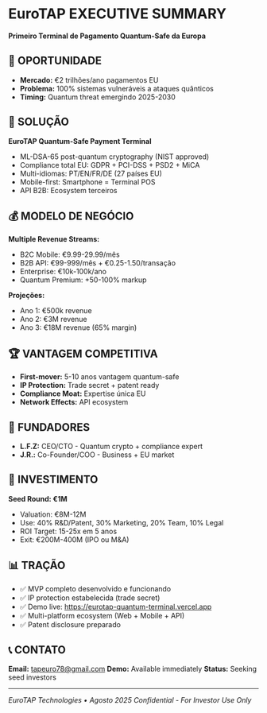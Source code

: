 ﻿# EuroTAP EXECUTIVE SUMMARY
**Primeiro Terminal de Pagamento Quantum-Safe da Europa**

## 🎯 OPORTUNIDADE
- **Mercado:** €2 trilhões/ano pagamentos EU
- **Problema:** 100% sistemas vulneráveis a ataques quânticos
- **Timing:** Quantum threat emergindo 2025-2030

## 🔮 SOLUÇÃO
**EuroTAP Quantum-Safe Payment Terminal**
- ML-DSA-65 post-quantum cryptography (NIST approved)
- Compliance total EU: GDPR + PCI-DSS + PSD2 + MiCA
- Multi-idiomas: PT/EN/FR/DE (27 países EU)
- Mobile-first: Smartphone = Terminal POS
- API B2B: Ecosystem terceiros

## 💰 MODELO DE NEGÓCIO
**Multiple Revenue Streams:**
- B2C Mobile: €9.99-29.99/mês
- B2B API: €99-999/mês + €0.25-1.50/transação
- Enterprise: €10k-100k/ano
- Quantum Premium: +50-100% markup

**Projeções:**
- Ano 1: €500k revenue
- Ano 2: €3M revenue  
- Ano 3: €18M revenue (65% margin)

## 🏆 VANTAGEM COMPETITIVA
- **First-mover:** 5-10 anos vantagem quantum-safe
- **IP Protection:** Trade secret + patent ready
- **Compliance Moat:** Expertise única EU
- **Network Effects:** API ecosystem

## 👥 FUNDADORES
- **L.F.Z:** CEO/CTO - Quantum crypto + compliance expert
- **J.R.:** Co-Founder/COO - Business + EU market

## 🚀 INVESTIMENTO
**Seed Round: €1M**
- Valuation: €8M-12M
- Use: 40% R&D/Patent, 30% Marketing, 20% Team, 10% Legal
- ROI Target: 15-25x em 5 anos
- Exit: €200M-400M (IPO ou M&A)

## 📊 TRAÇÃO
- ✅ MVP completo desenvolvido e funcionando
- ✅ IP protection estabelecida (trade secret)
- ✅ Demo live: https://eurotap-quantum-terminal.vercel.app
- ✅ Multi-platform ecosystem (Web + Mobile + API)
- ✅ Patent disclosure preparado

## 📞 CONTATO
**Email:** tapeuro78@gmail.com
**Demo:** Available immediately
**Status:** Seeking seed investors

---
*EuroTAP Technologies • Agosto 2025*
*Confidential - For Investor Use Only*
